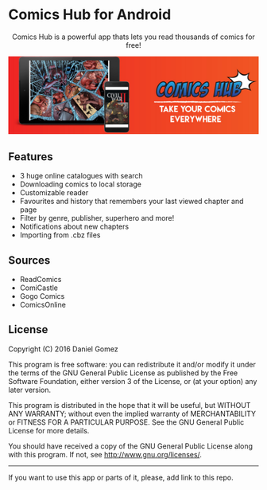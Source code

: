 [//]: # (Image References)

[image1]: ./misc_images/banner_comics_hub.png

# Comics Hub for Android
<p align="center">Comics Hub is a powerful app thats lets you read thousands of comics for free!</p>

![image1]

## Features
 - 3 huge online catalogues with search
 - Downloading comics to local storage
 - Customizable reader
 - Favourites and history that remembers your last viewed chapter and page
 - Filter by genre, publisher, superhero and more!
 - Notifications about new chapters
 - Importing from .cbz files

## Sources
 - ReadComics
 - ComiCastle
 - Gogo Comics
 - ComicsOnline

## License

Copyright (C) 2016 Daniel Gomez

This program is free software: you can redistribute it and/or modify it under the terms of the GNU General Public License as published by the Free Software Foundation, either version 3 of the License, or (at your option) any later version.

This program is distributed in the hope that it will be useful, but WITHOUT ANY WARRANTY; without even the implied warranty of MERCHANTABILITY or FITNESS FOR A PARTICULAR PURPOSE. See the GNU General Public License for more details.

You should have received a copy of the GNU General Public License along with this program. If not, see http://www.gnu.org/licenses/.

---

If you want to use this app or parts of it, please, add link to this repo.
